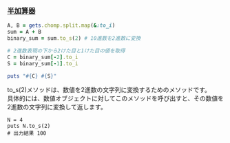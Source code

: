 ### [半加算器](https://paiza.jp/works/mondai/logical_operation/logical_operation__basic_step8)

```Ruby
A, B = gets.chomp.split.map(&:to_i)
sum = A + B
binary_sum = sum.to_s(2) # 10進数を2進数に変換

# 2進数表現の下から2けた目と1けた目の値を取得
C = binary_sum[-2].to_i
S = binary_sum[-1].to_i

puts "#{C} #{S}"

```

to_s(2)メソッドは、数値を2進数の文字列に変換するためのメソッドです。  
具体的には、数値オブジェクトに対してこのメソッドを呼び出すと、その数値を2進数の文字列に変換して返します。

```
N = 4
puts N.to_s(2)
# 出力結果 100

```
